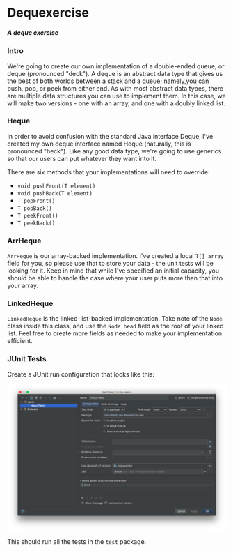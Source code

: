 # Dequexercise

##### A deque exercise

### Intro

We're going to create our own implementation of a double-ended queue, or deque (pronounced "deck"). A deque is an abstract data type that gives us the best of both worlds between a stack and a queue; namely,you can push, pop, or peek from either end. As with most abstract data types, there are multiple data structures you can use to implement them. In this case, we will make two versions - one with an array, and one with a doubly linked list.

### Heque

In order to avoid confusion with the standard Java interface Deque, I've created my own deque interface named Heque (naturally, this is pronounced "heck"). Like any good data type, we're going to use generics so that our users can put whatever they want into it.

There are six methods that your implementations will need to override:

* `void pushFront(T element)`
* `void pushBack(T element)`
* `T popFront()`
* `T popBack()`
* `T peekFront()`
* `T peekBack()`

### ArrHeque

`ArrHeque` is our array-backed implementation. I've created a local `T[] array` field for you, so please use that to store your data - the unit tests will be looking for it. Keep in mind that while I've specified an initial capacity, you should be able to handle the case where your user puts more than that into your array.

### LinkedHeque

`LinkedHeque` is the linked-list-backed implementation. Take note of the `Node` class inside this class, and use the `Node head` field as the root of your linked list. Feel free to create more fields as needed to make your implementation efficient.

### JUnit Tests

Create a JUnit run configuration that looks like this:

![JUnit Run Configuration](img/test-config.png)

This should run all the tests in the `test` package.
